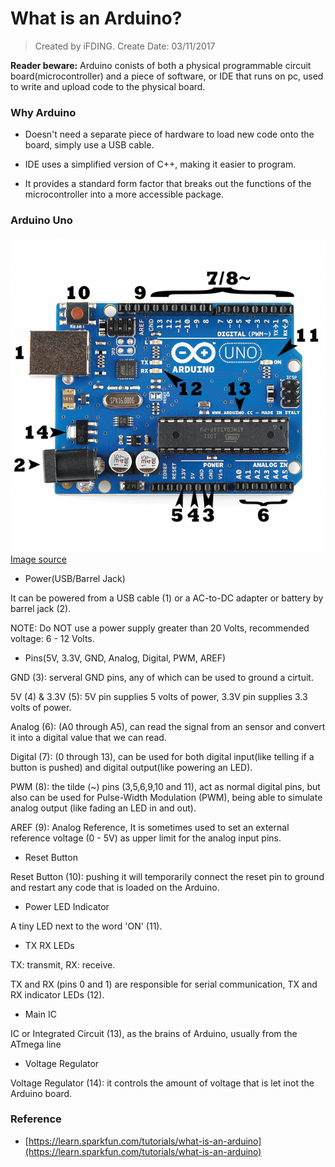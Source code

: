 # What is an Arduino?

>Created by iFDING.
>Create Date: 03/11/2017

<div class="message">
<b>Reader beware:</b> Arduino conists of both a physical programmable circuit board(microcontroller) and a piece of software, or IDE that runs on pc, used to write and upload code to the physical board.
</div>


### Why Arduino

* Doesn't need a separate piece of hardware to load new code onto the board, simply use a USB cable.

* IDE uses a simplified version of C++, making it easier to program.

* It provides a standard form factor that breaks out the functions of the microcontroller into a more accessible package.

### Arduino Uno

![arduino_uno.png](../images/arduino_uno.png)
[Image source](https://learn.sparkfun.com/tutorials/what-is-an-arduino)

* Power(USB/Barrel Jack)

It can be powered from a USB cable (1) or a AC-to-DC adapter or battery by barrel jack (2).

NOTE: Do NOT use a power supply greater than 20 Volts, recommended voltage: 6 - 12 Volts.

* Pins(5V, 3.3V, GND, Analog, Digital, PWM, AREF)

GND (3): serveral GND pins, any of which can be used to ground a cirtuit.

5V (4) & 3.3V (5): 5V pin supplies 5 volts of power, 3.3V pin supplies 3.3 volts of power.

Analog (6): (A0 through A5), can read the signal from an sensor and convert it into a digital value that we can read.

Digital (7): (0 through 13), can be used for both digital input(like telling if a button is pushed) and digital output(like powering an LED).

PWM (8): the tilde (~) pins (3,5,6,9,10 and 11), act as normal digital pins, but also can be used for Pulse-Width Modulation (PWM), being able to simulate analog output (like fading an LED in and out).

AREF (9): Analog Reference, It is sometimes used to set an external reference voltage (0 - 5V) as upper limit for the analog input pins.

* Reset Button

Reset Button (10): pushing it will temporarily connect the reset pin to ground and restart any code that is loaded on the Arduino.

* Power LED Indicator

A tiny LED next to the word 'ON' (11).

* TX RX LEDs

TX: transmit, RX: receive.

TX and RX (pins 0 and 1) are responsible for serial communication, TX and RX indicator LEDs (12).

* Main IC

IC or Integrated Circuit (13), as the brains of Arduino, usually from the ATmega line

* Voltage Regulator

Voltage Regulator (14): it controls the amount of voltage that is let inot the Arduino board. 

### Reference

* [https://learn.sparkfun.com/tutorials/what-is-an-arduino](https://learn.sparkfun.com/tutorials/what-is-an-arduino)
